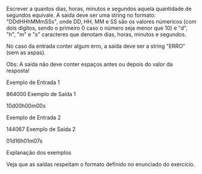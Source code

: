 Escrever a quantos dias, horas, minutos e segundos aquela quantidade de segundos equivale. A saída deve ser uma string no formato: "DDdHHhMMmSSs", onde DD, HH, MM e SS são os valores númericos (com dois dígitos, sendo o primeiro 0 caso o número seja menor que 10) e "d", "h", "m" e "s" caracteres que denotam dias, horas, minutos e segundos. 

No caso da entrada conter algum erro, a saída deve ser a string "ERRO" (sem as aspas). 

Obs: A saída não deve conter espaços antes ou depois do valor da resposta!

Exemplo de Entrada 1

864000 Exemplo de Saída 1

10d00h00m00s 

Exemplo de Entrada 2

144067 Exemplo de Saída 2

01d16h01m07s

Explanação dos exemplos

Veja que as saídas respeitam o formato definido no enunciado do exercício.
